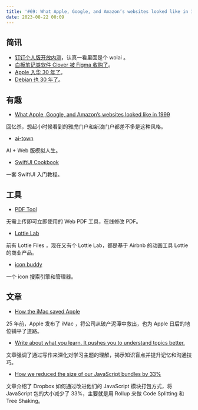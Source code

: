 ```yaml
---
title: '#69: What Apple, Google, and Amazon’s websites looked like in 1999'
date: 2023-08-22 00:09
---
```




## 简讯

- [钉钉个人版开放内测](https://workspace.dingtalk.com/welcome)，认真一看里面是个 wolai 。
- [白板笔记类软件 Clover 被 Figma 收购了](https://cloverapp.com/)。
- [Apple 入华 30 年了](https://www.apple.com.cn/newsroom/2023/08/apple-celebrates-30-years-of-community-education-and-innovation-in-china/)。
- [Debian 也 30 年了](https://bits.debian.org/2023/08/debian-turns-30.html)。

## 有趣

- [What Apple, Google, and Amazon’s websites looked like in 1999](https://mashable.com/article/90s-web-design)

回忆杀，想起小时候看到的雅虎门户和新浪门户都差不多是这种风格。

- [ai-town](https://github.com/a16z-infra/ai-town)

AI + Web 版模拟人生。

- [SwiftUI Cookbook](https://www.kodeco.com/books/swiftui-cookbook)

一套 SwiftUI 入门教程。

## 工具

- [PDF Tool](https://www.pdftool.org/en)

无需上传即可立即使用的 Web PDF 工具，在线修改 PDF。

- [Lottie Lab](https://www.lottielab.com/)

前有 Lottie Files ，现在又有个 Lottie Lab，都是基于 Airbnb 的动画工具 Lottie 的商业产品。

- [icon buddy](https://iconbuddy.app/)

一个 icon 搜索引擎和管理器。

## 文章

- [How the iMac saved Apple](https://www.theverge.com/23830432/imac-twenty-five-years-ago-saved-apple)

25 年前，Apple 发布了 iMac ，将公司从破产泥潭中救出，也为 Apple 日后的地位铺平了道路。

- [Write about what you learn. It pushes you to understand topics better.](https://addyosmani.com/blog/write-learn/)

文章强调了通过写作来深化对学习主题的理解，揭示知识盲点并提升记忆和沟通技巧。

- [How we reduced the size of our JavaScript bundles by 33%](https://dropbox.tech/frontend/how-we-reduced-the-size-of-our-javascript-bundles-by-33-percent#-challenges-and-roadblocks)

文章介绍了 Dropbox 如何通过改进他们的 JavaScript 模块打包方式，将 JavaScript 包的大小减少了 33%，主要就是用 Rollup 来做 Code Splitting 和 Tree Shaking。

